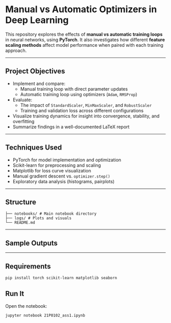 # Manual vs Automatic Optimizers in Deep Learning

This repository explores the effects of **manual vs automatic training loops** in neural networks, using **PyTorch**. It also investigates how different **feature scaling methods** affect model performance when paired with each training approach.

---

##  Project Objectives

- Implement and compare:
  - Manual training loop with direct parameter updates
  - Automatic training loop using optimizers (`Adam`, `RMSProp`)
- Evaluate:
  - The impact of `StandardScaler`, `MinMaxScaler`, and `RobustScaler`
  - Training and validation loss across different configurations
- Visualize training dynamics for insight into convergence, stability, and overfitting
- Summarize findings in a well-documented LaTeX report

---

##  Techniques Used

- PyTorch for model implementation and optimization
- Scikit-learn for preprocessing and scaling
- Matplotlib for loss curve visualization
- Manual gradient descent vs. `optimizer.step()`
- Exploratory data analysis (histograms, pairplots)

---

##  Structure
```
├── notebooks/ # Main notebook directory 
├── logs/ # Plots and visuals 
└── README.md
```
---

##  Sample Outputs


---

##  Requirements

```bash
pip install torch scikit-learn matplotlib seaborn
```
##  Run It
Open the notebook:

```
jupyter notebook 21P0102_ass1.ipynb
```
